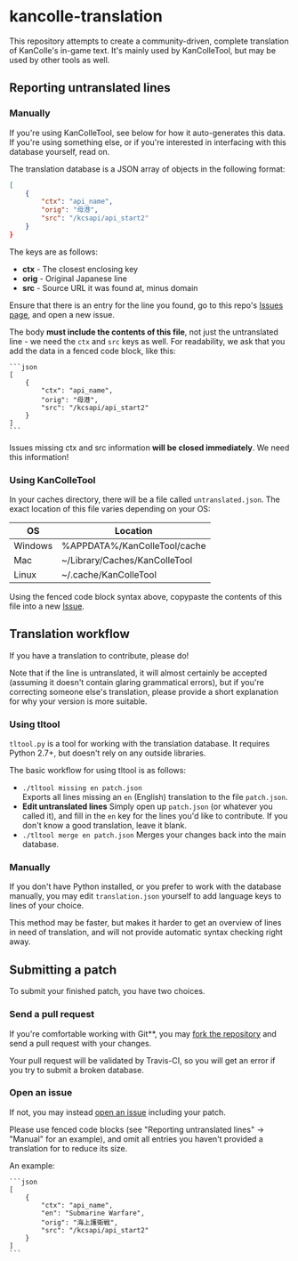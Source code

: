 kancolle-translation
====================

This repository attempts to create a community-driven, complete translation of KanColle's in-game text. It's mainly used by KanColleTool, but may be used by other tools as well.

Reporting untranslated lines
----------------------------

### Manually

If you're using KanColleTool, see below for how it auto-generates this data.  
If you're using something else, or if you're interested in interfacing with this database yourself, read on.

The translation database is a JSON array of objects in the following format:

```json
[
    {
        "ctx": "api_name",
        "orig": "母港",
        "src": "/kcsapi/api_start2"
    }
}
```

The keys are as follows:

* __ctx__ - The closest enclosing key
* __orig__ - Original Japanese line
* __src__ - Source URL it was found at, minus domain

Ensure that there is an entry for the line you found, go to this repo's [Issues page](https://github.com/KanColleTool/kancolle-translation/issues), and open a new issue.

The body __must include the contents of this file__, not just the untranslated line - we need the `ctx` and `src` keys as well. For readability, we ask that you add the data in a fenced code block, like this:

    ```json
    [
        {
            "ctx": "api_name",
            "orig": "母港",
            "src": "/kcsapi/api_start2"
        }
    ]
    ```

Issues missing ctx and src information __will be closed immediately__. We need this information!

### Using KanColleTool

In your caches directory, there will be a file called `untranslated.json`. The exact location of this file varies depending on your OS:

OS      | Location
------- | ------------------------------
Windows | %APPDATA%/KanColleTool/cache
Mac     | ~/Library/Caches/KanColleTool
Linux   | ~/.cache/KanColleTool

Using the fenced code block syntax above, copypaste the contents of this file into a new [Issue](https://github.com/KanColleTool/kancolle-translation/issues).

Translation workflow
--------------------

If you have a translation to contribute, please do!

Note that if the line is untranslated, it will almost certainly be accepted (assuming it doesn't contain glaring grammatical errors), but if you're correcting someone else's translation, please provide a short explanation for why your version is more suitable.

### Using tltool

`tltool.py` is a tool for working with the translation database. It requires Python 2.7+, but doesn't rely on any outside libraries.

The basic workflow for using tltool is as follows:

* `./tltool missing en patch.json`  
  Exports all lines missing an `en` (English) translation to the file `patch.json`.
* __Edit untranslated lines__
  Simply open up `patch.json` (or whatever you called it), and fill in the `en` key for the lines you'd like to contribute. If you don't know a good translation, leave it blank.
* `./tltool merge en patch.json`
  Merges your changes back into the main database.

### Manually

If you don't have Python installed, or you prefer to work with the database manually, you may edit `translation.json` yourself to add language keys to lines of your choice.

This method may be faster, but makes it harder to get an overview of lines in need of translation, and will not provide automatic syntax checking right away.

Submitting a patch
------------------

To submit your finished patch, you have two choices.

### Send a pull request
If you're comfortable working with Git**, you may [fork the repository](https://help.github.com/articles/fork-a-repo/) and send a pull request with your changes.

Your pull request will be validated by Travis-CI, so you will get an error if you try to submit a broken database.

### Open an issue
If not, you may instead [open an issue](https://github.com/KanColleTool/kancolle-translation/issues) including your patch.

Please use fenced code blocks (see "Reporting untranslated lines" -> "Manual" for an example), and omit all entries you haven't provided a translation for to reduce its size.

An example:

    ```json
    [
        {
            "ctx": "api_name",
            "en": "Submarine Warfare",
            "orig": "海上護衛戦",
            "src": "/kcsapi/api_start2"
        }
    ]
    ```
